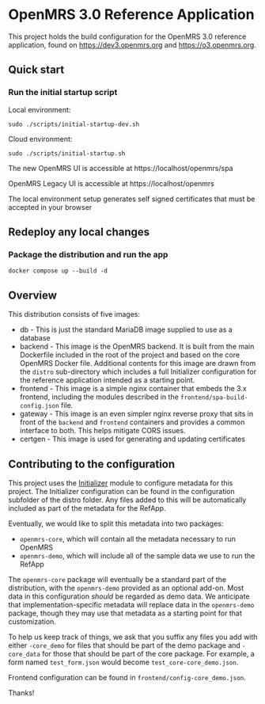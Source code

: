 # OpenMRS 3.0 Reference Application

This project holds the build configuration for the OpenMRS 3.0 reference application, found on
https://dev3.openmrs.org and https://o3.openmrs.org.

## Quick start

### Run the initial startup script

Local environment:

```
sudo ./scripts/initial-startup-dev.sh
```

Cloud environment:

```
sudo ./scripts/initial-startup.sh
```

The new OpenMRS UI is accessible at https://localhost/openmrs/spa

OpenMRS Legacy UI is accessible at https://localhost/openmrs

The local environment setup generates self signed certificates that must be accepted in your browser

## Redeploy any local changes

### Package the distribution and run the app

```
docker compose up --build -d
```

## Overview

This distribution consists of five images:

- db - This is just the standard MariaDB image supplied to use as a database
- backend - This image is the OpenMRS backend. It is built from the main Dockerfile included in the root of the project and
  based on the core OpenMRS Docker file. Additional contents for this image are drawn from the `distro` sub-directory which
  includes a full Initializer configuration for the reference application intended as a starting point.
- frontend - This image is a simple nginx container that embeds the 3.x frontend, including the modules described in the
  `frontend/spa-build-config.json` file.
- gateway - This image is an even simpler nginx reverse proxy that sits in front of the `backend` and `frontend` containers
  and provides a common interface to both. This helps mitigate CORS issues.
- certgen - This image is used for generating and updating certificates

## Contributing to the configuration

This project uses the [Initializer](https://github.com/mekomsolutions/openmrs-module-initializer) module
to configure metadata for this project. The Initializer configuration can be found in the configuration
subfolder of the distro folder. Any files added to this will be automatically included as part of the
metadata for the RefApp.

Eventually, we would like to split this metadata into two packages:

- `openmrs-core`, which will contain all the metadata necessary to run OpenMRS
- `openmrs-demo`, which will include all of the sample data we use to run the RefApp

The `openmrs-core` package will eventually be a standard part of the distribution, with the `openmrs-demo`
provided as an optional add-on. Most data in this configuration _should_ be regarded as demo data. We
anticipate that implementation-specific metadata will replace data in the `openmrs-demo` package,
though they may use that metadata as a starting point for that customization.

To help us keep track of things, we ask that you suffix any files you add with either
`-core_demo` for files that should be part of the demo package and `-core_data` for
those that should be part of the core package. For example, a form named `test_form.json` would become
`test_core-core_demo.json`.

Frontend configuration can be found in `frontend/config-core_demo.json`.

Thanks!
